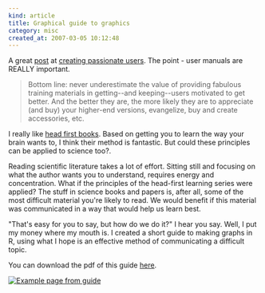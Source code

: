 ```yaml
--- 
kind: article
title: Graphical guide to graphics
category: misc
created_at: 2007-03-05 10:12:48
---
```

A great <a href="http://headrush.typepad.com/creating_passionate_users/2007/03/the_best_user_t.html">post</a> at <a href="http://headrush.typepad.com/">creating passionate users</a>. The point - user manuals are REALLY important.
<blockquote> Bottom line: never underestimate the value of providing fabulous training materials in getting--and keeping--users motivated to get better. And the better they are, the more likely they are to appreciate (and buy) your higher-end versions, evangelize, buy and create accessories, etc.</blockquote>
I really like <a href="http://www.oreilly.com/store/series/headfirst.csp">head first books</a>. Based on getting you to learn the way your brain wants to, I think their method is fantastic. But could these principles can be applied to science too?.

Reading scientific literature takes a lot of effort. Sitting still and focusing on what the author wants you to understand, requires energy and concentration. What if the principles of the head-first learning series were applied? The stuff in science books and papers is, after all, some of the most difficult material you're likely to read. We would benefit if this material was communicated in a way that would help us learn best.

"That's easy for you to say, but how do we do it?" I hear you say. Well, I put my money where my mouth is. I created a short guide to making graphs in R, using what I hope is an effective method of communicating a difficult topic.

You can download the pdf of this guide <a href="http://www.box.net/public/ctm2ut2qo3">here</a>.

<a href="http://www.box.net/public/ctm2ut2qo3" title="Example page from guide"><img src="http://www.bioinformaticszen.com/wp-content/uploads/2007/03/learning_example.jpg" alt="Example page from guide" /></a>
